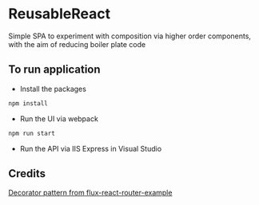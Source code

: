 # ReusableReact
Simple SPA to experiment with composition via higher order components, with the aim of reducing boiler plate code

## To run application

 * Install the packages
```javascript
npm install
```
 * Run the UI via webpack
```javascript
npm run start
```
 * Run the API via IIS Express in Visual Studio

## Credits

[Decorator pattern from flux-react-router-example](https://github.com/gaearon/flux-react-router-example/blob/master/scripts/utils/connectToStores.js)



